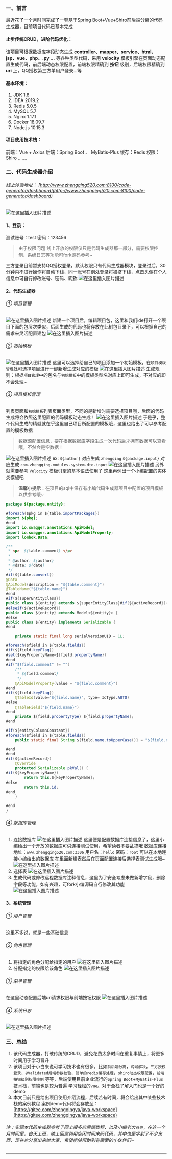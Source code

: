 ### 一、前言
最近花了一个月时间完成了一套基于Spring Boot+Vue+Shiro前后端分离的代码生成器，目前项目代码已基本完成
#### 止步传统CRUD，进阶代码优化：
该项目可根据数据库字段动态生成 **controller、mapper、service、html、jsp、vue、php、.py ...** 等各种类型代码，采用 **velocity** 模板引擎在页面动态配置生成代码，前后端动态权限配置，前端权限精确到 **按钮** 级别，后端权限精确到 **uri** 上，QQ授权第三方单用户登录...等
#### 基本环境：
1. JDK 1.8
2. IDEA 2019.2
3. Redis 5.0.5
4. MySQL 5.7
5. Nginx 1.17.1
6. Docker 18.09.7
7. Node.js 10.15.3
#### 项目使用技术栈：
前端：Vue + Axios
后端：Spring Boot 、 MyBatis-Plus
缓存：Redis
权限：Shiro
.......

### 二、代码生成器介绍
###### 线上体验地址： [http://www.zhengqing520.com:8100/code-generator/dashboard](http://www.zhengqing520.com:8100/code-generator/dashboard)
![在这里插入图片描述](https://img-blog.csdnimg.cn/20190919125645525.png?x-oss-process=image/watermark,type_ZmFuZ3poZW5naGVpdGk,shadow_10,text_aHR0cHM6Ly9ibG9nLmNzZG4ubmV0L3FxXzM4MjI1NTU4,size_16,color_FFFFFF,t_70)
#### 1、登录：
测试账号：test   密码：123456  
> 由于权限问题 线上开放的权限仅只是代码生成器那一部分，需要权限控制、系统日志等功能可fork源码参考~

三方登录目前暂支持QQ授权登录，默认权限只有代码生成器模块，登录过后，30分钟内不进行操作将自动下线，同一账号在别处登录将被挤下线，点击头像在个人信息中可自行修改账号、密码、昵称
![在这里插入图片描述](https://img-blog.csdnimg.cn/20190919125208750.png?x-oss-process=image/watermark,type_ZmFuZ3poZW5naGVpdGk,shadow_10,text_aHR0cHM6Ly9ibG9nLmNzZG4ubmV0L3FxXzM4MjI1NTU4,size_16,color_FFFFFF,t_70)
#### 2、代码生成器
###### ① 项目管理
![在这里插入图片描述](https://img-blog.csdnimg.cn/20190919125959186.png)
新建一个项目后，编辑项目包，这里和我们ide打开一个项目下面的包层次类似，后面生成的代码也将存放在此树包目录下，可以根据自己的需求来灵活配置建包
![在这里插入图片描述](https://img-blog.csdnimg.cn/20190919133646465.png?x-oss-process=image/watermark,type_ZmFuZ3poZW5naGVpdGk,shadow_10,text_aHR0cHM6Ly9ibG9nLmNzZG4ubmV0L3FxXzM4MjI1NTU4,size_16,color_FFFFFF,t_70)
###### ② 初始模板
![在这里插入图片描述](https://img-blog.csdnimg.cn/20190919134120678.png?x-oss-process=image/watermark,type_ZmFuZ3poZW5naGVpdGk,shadow_10,text_aHR0cHM6Ly9ibG9nLmNzZG4ubmV0L3FxXzM4MjI1NTU4,size_16,color_FFFFFF,t_70)
这里可以选择给自己的项目添加一个初始模板，在`项目模板管理`处可选择项目进行一键新增生成对应的模板
![在这里插入图片描述](https://img-blog.csdnimg.cn/20190919134431442.png)
生成规则：根据`项目管理`中的包名与`初始模板`中的模板类型名对应上即可生成，不对应的即不会处理~

###### ③ 项目模板管理
列表页面和`初始模板`列表页面类型，不同的是新增时需要选择项目哦，后面的代码生成将会依照这里配置的代码模板动态生成！
![在这里插入图片描述](https://img-blog.csdnimg.cn/20190919134942197.png?x-oss-process=image/watermark,type_ZmFuZ3poZW5naGVpdGk,shadow_10,text_aHR0cHM6Ly9ibG9nLmNzZG4ubmV0L3FxXzM4MjI1NTU4,size_16,color_FFFFFF,t_70)
于是乎，整个代码生成的精髓就在乎这里自己项目所配置的模板哦，这里也给出了可以参考配置的模板数据
> 数据源配置信息，要在根据数据库字段生成一次代码后才拥有数据可以查看哦，不然会是空数据！

![在这里插入图片描述](https://img-blog.csdnimg.cn/2019091914071855.png)
ex: `${author}` 对应生成 `zhengqing`
 `${package.input}` 对应生成 `com.zhengqing.modules.system.dto.input`
![在这里插入图片描述](https://img-blog.csdnimg.cn/20190919135451584.png?x-oss-process=image/watermark,type_ZmFuZ3poZW5naGVpdGk,shadow_10,text_aHR0cHM6Ly9ibG9nLmNzZG4ubmV0L3FxXzM4MjI1NTU4,size_16,color_FFFFFF,t_70)
另外就需要参考 `Velocity` 模板引擎的基本语法使用了
这里再例出一个小编配置的实体类模板吧
> **温馨小提示**：在项目的sql中保存有小编代码生成器项目中配置的项目模板以供参考哦~ 
```java
package ${package.entity};

#foreach($pkg in ${table.importPackages})
import ${pkg};
#end
import io.swagger.annotations.ApiModel;
import io.swagger.annotations.ApiModelProperty;
import lombok.Data;

/**
 * <p>  ${table.comment} </p>
 *
 * @author: ${author}
 * @date: ${date}
 */
#if(${table.convert})
@Data
@ApiModel(description = "${table.comment}")
@TableName("${table.name}")
#end
#if(${superEntityClass})
public class ${entity} extends ${superEntityClass}#if(${activeRecord})<${entity}>#end {
#elseif(${activeRecord})
public class ${entity} extends Model<${entity}> {
#else
public class ${entity} implements Serializable {
#end

    private static final long serialVersionUID = 1L;

#foreach($field in ${table.fields})
#if(${field.keyFlag})
#set($keyPropertyName=${field.propertyName})
#end
#if("$!field.comment" != "")
    /**
     * ${field.comment}
     */
	@ApiModelProperty(value = "${field.comment}")
#end
#if(${field.keyFlag})
	@TableId(value="${field.name}", type= IdType.AUTO)
#else
	@TableField("${field.name}")
#end
	private ${field.propertyType} ${field.propertyName};
#end

#if(${entityColumnConstant})
#foreach($field in ${table.fields})
	public static final String ${field.name.toUpperCase()} = "${field.name}";

#end
#end
#if(${activeRecord})
	@Override
	protected Serializable pkVal() {
#if(${keyPropertyName})
		return this.${keyPropertyName};
#else
		return this.id;
#end
	}

#end
}

```

###### ④ 数据库管理
1. 连接数据库
![在这里插入图片描述](https://img-blog.csdnimg.cn/20190919140952896.png)
这里便是配置数据库连接信息了，这里小编给出一个开放的数据库可供连接测试使用，希望读者不要乱搞哦
数据库连接地址：`www.zhengqing520.com:3306`  用户名：`hello`  密码：`root`
可以在本地连接小编给出的数据库 在里面新建表然后在页面配置连接后选择表测试生成哦~
![在这里插入图片描述](https://img-blog.csdnimg.cn/20190919141434617.png?x-oss-process=image/watermark,type_ZmFuZ3poZW5naGVpdGk,shadow_10,text_aHR0cHM6Ly9ibG9nLmNzZG4ubmV0L3FxXzM4MjI1NTU4,size_16,color_FFFFFF,t_70)
2. 选择表
![在这里插入图片描述](https://img-blog.csdnimg.cn/20190919141653733.png?x-oss-process=image/watermark,type_ZmFuZ3poZW5naGVpdGk,shadow_10,text_aHR0cHM6Ly9ibG9nLmNzZG4ubmV0L3FxXzM4MjI1NTU4,size_16,color_FFFFFF,t_70)
3. 生成代码或修改远程数据库注释信息，这里为了安全考虑未做新增字段，删除字段等功能，如有兴趣，可fork小编源码自行修改其功能
![在这里插入图片描述](https://img-blog.csdnimg.cn/20190919141833999.png?x-oss-process=image/watermark,type_ZmFuZ3poZW5naGVpdGk,shadow_10,text_aHR0cHM6Ly9ibG9nLmNzZG4ubmV0L3FxXzM4MjI1NTU4,size_16,color_FFFFFF,t_70)

#### 3、系统管理
###### ① 用户管理
这里不多说，就是一些基础信息
###### ② 角色管理
1. 将指定的角色分配给指定的用户
![在这里插入图片描述](https://img-blog.csdnimg.cn/2019091914224289.png)
2. 分配指定的权限给该角色
![在这里插入图片描述](https://img-blog.csdnimg.cn/20190919142401242.png)
###### ③ 菜单管理
在这里动态配置后端uri请求权限与前端按钮权限
![在这里插入图片描述](https://img-blog.csdnimg.cn/20190919142547763.png?x-oss-process=image/watermark,type_ZmFuZ3poZW5naGVpdGk,shadow_10,text_aHR0cHM6Ly9ibG9nLmNzZG4ubmV0L3FxXzM4MjI1NTU4,size_16,color_FFFFFF,t_70)
###### ④ 系统日志
![在这里插入图片描述](https://img-blog.csdnimg.cn/20190919142757909.png?x-oss-process=image/watermark,type_ZmFuZ3poZW5naGVpdGk,shadow_10,text_aHR0cHM6Ly9ibG9nLmNzZG4ubmV0L3FxXzM4MjI1NTU4,size_16,color_FFFFFF,t_70)
### 三、总结
1. 该代码生成器，打破传统的CRUD，避免花费太多时间在重复事情上，将更多时间用于学习晋升
2. 该项目对于小白来说可学习技术也有很多，比如`前后端分离`，`跨域解决`，`三方授权登录`，`@Validated后端参数校验`，`简单的redis缓存处理`，`shiro动态权限配置`，`前端按钮级别权限控制` 等等，后端使用目前企业流行的`Spring Boot`+`MyBatis-Plus`技术栈，前端也是较为普遍 学习轻松的`vue`。对于全栈了解入门也是一个好的demo
3. 本文目前只是给出项目使用介绍流程，后续若有时间，将会给出其中某些技术栈的案例教程
案例demo代码将会存放至：[https://gitee.com/zhengqingya/java-workspace](https://gitee.com/zhengqingya/java-workspace)

###### 注：实现本代码生成器参考了网上很多前后端教程，以及小编老大`肖哥`，在这一个月时间里，白天上班，晚上回家利用空闲时间来码代码，其中也是学到了不少东西，现在也分享出来给大家，希望能够帮助到有需要的小伙伴们~

---



